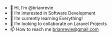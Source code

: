- 👋 Hi, I’m @brianrevie
- 👀 I’m interested in Software Development
- 🌱 I’m currently learning Everything!
- 💞️ I’m looking to collaborate on Laravel Projects
- 📫 How to reach me brianrevie@gmail.com

<!---
brianrevie/brianrevie is a ✨ special ✨ repository because its `README.md` (this file) appears on your GitHub profile.
You can click the Preview link to take a look at your changes.
--->
